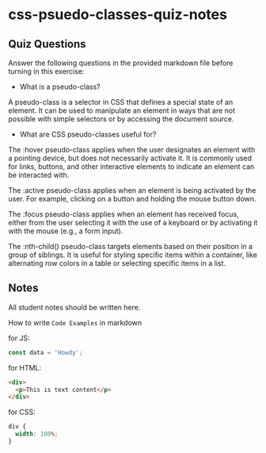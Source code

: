 # css-psuedo-classes-quiz-notes

## Quiz Questions

Answer the following questions in the provided markdown file before turning in this exercise:

- What is a pseudo-class?

A pseudo-class is a selector in CSS that defines a special state of an element. It can be used to manipulate an element in ways that are not possible with simple selectors or by accessing the document source.

- What are CSS pseudo-classes useful for?

The :hover pseudo-class applies when the user designates an element with a pointing device, but does not necessarily activate it. It is commonly used for links, buttons, and other interactive elements to indicate an element can be interacted with.

The :active pseudo-class applies when an element is being activated by the user. For example, clicking on a button and holding the mouse button down.

The :focus pseudo-class applies when an element has received focus, either from the user selecting it with the use of a keyboard or by activating it with the mouse (e.g., a form input).

The :nth-child() pseudo-class targets elements based on their position in a group of siblings. It is useful for styling specific items within a container, like alternating row colors in a table or selecting specific items in a list.

## Notes

All student notes should be written here.

How to write `Code Examples` in markdown

for JS:

```javascript
const data = 'Howdy';
```

for HTML:

```html
<div>
  <p>This is text content</p>
</div>
```

for CSS:

```css
div {
  width: 100%;
}
```
